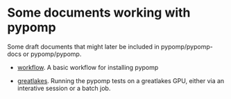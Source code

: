 # Some documents working with pypomp

Some draft documents that might later be included in pypomp/pypomp-docs or pypomp/pypomp.

* [workflow](workflow.html). A basic workflow for installing pypomp

* [greatlakes](greatlakes.html). Running the pypomp tests on a greatlakes GPU, either via an interative session or a batch job.



